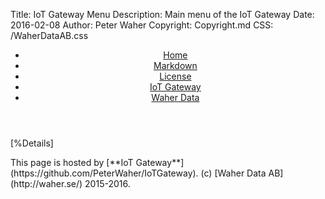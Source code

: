 ﻿Title: IoT Gateway Menu
Description: Main menu of the IoT Gateway
Date: 2016-02-08
Author: Peter Waher
Copyright: Copyright.md
CSS: /WaherDataAB.css

<header>
<nav>

* [Home](/index.md)
* [Markdown](/Markdown.md)
* [License](/Copyright.md)
* [IoT Gateway](https://github.com/PeterWaher/IoTGateway)
* [Waher Data](http://waher.se/)

</nav>
</header>
<main>

[%Details]

</main>
<footer>
<span>
This page is hosted by [**IoT Gateway**](https://github.com/PeterWaher/IoTGateway). (c) [Waher Data AB](http://waher.se/) 2015-2016.
</span>
</footer>
